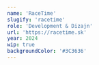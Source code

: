 ```yaml
---
name: 'RaceTime'
slugify: 'racetime'
role: 'Development & Dizajn'
url: 'https://racetime.sk'
year: 2024
wip: true
backgroundColor: '#3C3636'
---
```

